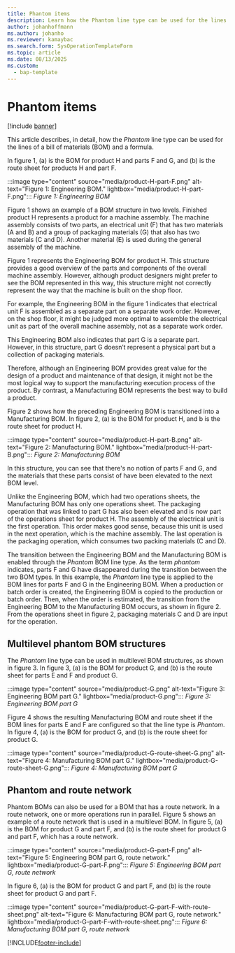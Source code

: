 ```yaml
---
title: Phantom items
description: Learn how the Phantom line type can be used for the lines of a bill of materials (BOM) and a formula in Dynamics 365 Supply Chain Management.
author: johanhoffmann
ms.author: johanho
ms.reviewer: kamaybac
ms.search.form: SysOperationTemplateForm
ms.topic: article
ms.date: 08/13/2025
ms.custom: 
  - bap-template
---
```


# Phantom items

[!include [banner](../includes/banner.md)]

This article describes, in detail, how the *Phantom* line type can be used for the lines of a bill of materials (BOM) and a formula.

In figure 1, (a) is the BOM for product H and parts F and G, and (b) is the route sheet for products H and part F.

:::image type="content" source="media/product-H-part-F.png" alt-text="Figure 1: Engineering BOM." lightbox="media/product-H-part-F.png":::
*Figure 1: Engineering BOM*

Figure 1 shows an example of a BOM structure in two levels. Finished product H represents a product for a machine assembly. The machine assembly consists of two parts, an electrical unit (F) that has two materials (A and B) and a group of packaging materials (G) that also has two materials (C and D). Another material (E) is used during the general assembly of the machine.

Figure 1 represents the Engineering BOM for product H. This structure provides a good overview of the parts and components of the overall machine assembly. However, although product designers might prefer to see the BOM represented in this way, this structure might not correctly represent the way that the machine is built on the shop floor.

For example, the Engineering BOM in the figure 1 indicates that electrical unit F is assembled as a separate part on a separate work order. However, on the shop floor, it might be judged more optimal to assemble the electrical unit as part of the overall machine assembly, not as a separate work order.

This Engineering BOM also indicates that part G is a separate part. However, in this structure, part G doesn’t represent a physical part but a collection of packaging materials.

Therefore, although an Engineering BOM provides great value for the design of a product and maintenance of that design, it might not be the most logical way to support the manufacturing execution process of the product. By contrast, a Manufacturing BOM represents the best way to build a product.

Figure 2 shows how the preceding Engineering BOM is transitioned into a Manufacturing BOM. In figure 2, (a) is the BOM for product H, and b is the route sheet for product H.

:::image type="content" source="media/product-H-part-B.png" alt-text="Figure 2: Manufacturing BOM." lightbox="media/product-H-part-B.png":::
*Figure 2: Manufacturing BOM*

In this structure, you can see that there's no notion of parts F and G, and the materials that these parts consist of have been elevated to the next BOM level.

Unlike the Engineering BOM, which had two operations sheets, the Manufacturing BOM has only one operations sheet. The packaging operation that was linked to part G has also been elevated and is now part of the operations sheet for product H. The assembly of the electrical unit is the first operation. This order makes good sense, because this unit is used in the next operation, which is the machine assembly. The last operation is the packaging operation, which consumes two packing materials (C and D).

The transition between the Engineering BOM and the Manufacturing BOM is enabled through the *Phantom* BOM line type. As the term *phantom* indicates, parts F and G have disappeared during the transition between the two BOM types. In this example, the *Phantom* line type is applied to the BOM lines for parts F and G in the Engineering BOM. When a production or batch order is created, the Engineering BOM is copied to the production or batch order. Then, when the order is estimated, the transition from the Engineering BOM to the Manufacturing BOM occurs, as shown in figure 2. From the operations sheet in figure 2, packaging materials C and D are input for the operation.

## Multilevel phantom BOM structures

The *Phantom* line type can be used in multilevel BOM structures, as shown in figure 3. In figure 3, (a) is the BOM for product G, and (b) is the route sheet for parts E and F and product G.

:::image type="content" source="media/product-G.png" alt-text="Figure 3: Engineering BOM part G." lightbox="media/product-G.png":::
*Figure 3: Engineering BOM part G*

Figure 4 shows the resulting Manufacturing BOM and route sheet if the BOM lines for parts E and F are configured so that the line type is *Phantom*. In figure 4, (a) is the BOM for product G, and (b) is the route sheet for product G.

:::image type="content" source="media/product-G-route-sheet-G.png" alt-text="Figure 4: Manufacturing BOM part G." lightbox="media/product-G-route-sheet-G.png":::
*Figure 4: Manufacturing BOM part G*

## Phantom and route network

Phantom BOMs can also be used for a BOM that has a route network. In a route network, one or more operations run in parallel. Figure 5 shows an example of a route network that is used in a multilevel BOM. In figure 5, (a) is the BOM for product G and part F, and (b) is the route sheet for product G and part F, which has a route network.

:::image type="content" source="media/product-G-part-F.png" alt-text="Figure 5: Engineering BOM part G, route network." lightbox="media/product-G-part-F.png":::
*Figure 5: Engineering BOM part G, route network*

In figure 6, (a) is the BOM for product G and part F, and (b) is the route sheet for product G and part F.

:::image type="content" source="media/product-G-part-F-with-route-sheet.png" alt-text="Figure 6: Manufacturing BOM part G, route network." lightbox="media/product-G-part-F-with-route-sheet.png":::
*Figure 6: Manufacturing BOM part G, route network*

[!INCLUDE[footer-include](../../includes/footer-banner.md)]
